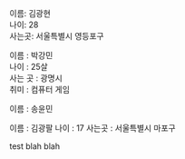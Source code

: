 이름: 김광현<br>
나이: 28<br>
사는곳: 서울특별시 영등포구<br>

이름 : 박강민 <br>
나이 : 25살 <br>
사는 곳 : 광명시 <br>
취미 : 컴퓨터 게임 <br>

이름 : 송윤민 <br>

이름 : 김광팔
나이 : 17
사는곳 : 서울특별시 마포구


test blah blah
